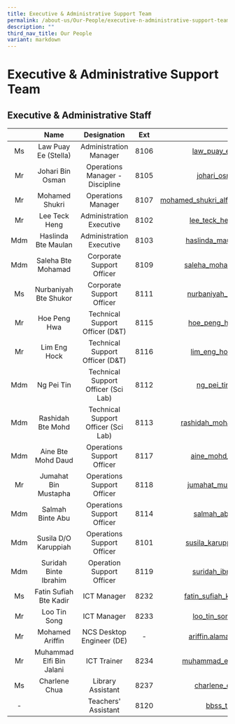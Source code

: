 ```yaml
---
title: Executive & Administrative Support Team
permalink: /about-us/Our-People/executive-n-administrative-support-team/
description: ""
third_nav_title: Our People
variant: markdown
---
```

# Executive & Administrative Support Team


## Executive & Administrative Staff


|      |                Name               |                Designation                |  Ext |               Email               |
|:----:|:---------------------------------:|:-----------------------------------------:|:----:|:---------------------------------:|
|  Ms  | Law Puay Ee (Stella)              |           Administration Manager          |  8106 |     law_puay_ee@schools.gov.sg    |
|  Mr  | Johari Bin Osman                  | Operations Manager - Discipline | 8105  |      johari_osman@moe.edu.sg      | 
| Mr | Mohamed Shukri | Operations Manager | 8107 | mohamed_shukri_alfattah_abdul@schools.gov.sg |
|  Mr  | Lee Teck Heng                     |          Administration Executive         |  8102 |    lee_teck_heng@schools.gov.sg   |
| Mdm  | Haslinda Bte Maulan               |          Administration Executive         | 8103  |  haslinda_maulan@schools.gov.sg   |
|  Mdm | Saleha Bte Mohamad                |         Corporate Support Officer         | 8109 |   saleha_mohamad@schools.gov.sg   |
|   Ms | Nurbaniyah Bte Shukor             |         Corporate Support Officer         |  8111 |   nurbaniyah_shukor@moe.edu.sg    |
|  Mr  | Hoe Peng Hwa                      |      Technical Support Officer (D&T)      |  8115 |    hoe_peng_hwa@schools.gov.sg    |
|  Mr  | Lim Eng Hock                      |      Technical Support Officer (D&T)      |  8116 |    lim_eng_hock@schools.gov.sg    |
|  Mdm | Ng Pei Tin                        |    Technical Support Officer (Sci Lab)    |  8112 |     ng_pei_tin@schools.gov.sg     |
|  Mdm | Rashidah Bte Mohd                 |    Technical Support Officer (Sci Lab)    | 8113  |  rashidah_mohamed@schools.gov.sg  |
|  Mdm | Aine Bte Mohd Daud                 |    Operations Support Officer    | 8117  | aine_mohd_daud@moe.edu.sg  |
|  Mr | Jumahat Bin Mustapha                 |    Operations Support Officer    | 8118  | jumahat_mustapha@moe.edu.sg  |
|  Mdm | Salmah Binte Abu                 |    Operations Support Officer    | 8114  | salmah_abu@schools.gov.sg  |
|  Mdm | Susila D/O Karuppiah                 |    Operations Support Officer    | 8101  | susila_karuppiah@schools.gov.sg  |
|  Mdm | Suridah Binte Ibrahim                 |    Operation Support Officer    | 8119  | suridah_ibrahim@moe.edu.sg  |
|  Ms  | Fatin Sufiah Bte Kadir            |                ICT Manager                |  8232 | fatin_sufiah_kadir@schools.gov.sg |
|   Mr | Loo Tin Song                      |                ICT Manager                | 8233  |    loo_tin_song@schools.gov.sg    |
|  Mr  | Mohamed Ariffin  |          NCS Desktop Engineer (DE)        |  - |      ariffin.alamahiqbal@ncs.com.sg     | 
|  Mr  | Muhammad Elfi Bin Jalani          |                ICT Trainer                |  8234 |  muhammad_elfi_jalani@moe.edu.sg  |
|   Ms   |    Charlene Chua   |             Library Assistant             |  8237 |   charlene_chua@moe.edu.sg            |
|   -  |                                   |            Teachers' Assistant            |  8120 |         bbss_ta@moe.edu.sg        |